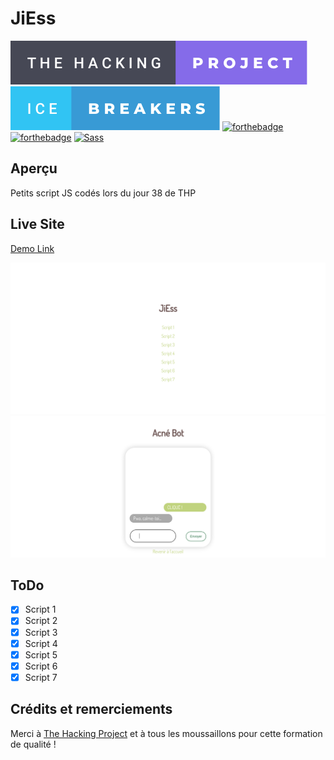 # JiEss

[![forthebadge](./assets/badges/the-hacking-project-badge.svg)](https://forthebadge.com)
[![forthebadge](./assets/badges/ice-breakers-badge.svg)](https://forthebadge.com)
[![forthebadge](https://forthebadge.com/images/badges/built-with-love.svg)](https://forthebadge.com)
[![forthebadge](https://forthebadge.com/images/badges/made-with-javascript.svg)](https://forthebadge.com)
[![Sass](https://img.shields.io/badge/Sass-CC6699?style=for-the-badge&logo=sass&logoColor=white)](https://sass-lang.com/)

## Aperçu

Petits script JS codés lors du jour 38 de THP

## Live Site

[Demo Link](https://priceless-leakey-de0c2e.netlify.app/)

[![Homepage Screenshot](./assets/homepage.png)](https://priceless-leakey-de0c2e.netlify.app/)
[![Homepage Screenshot](./assets/bot.png)](https://priceless-leakey-de0c2e.netlify.app/)

## ToDo

- [x] Script 1
- [x] Script 2
- [x] Script 3
- [x] Script 4
- [x] Script 5
- [x] Script 6
- [x] Script 7
 
## Crédits et remerciements

Merci à [The Hacking Project](https://www.thehackingproject.org/) et à tous les moussaillons pour cette formation de qualité !
